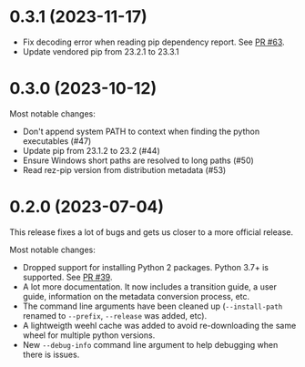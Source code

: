 # 0.3.1 (2023-11-17)

* Fix decoding error when reading pip dependency report. See [PR #63](https://github.com/JeanChristopheMorinPerso/rez-pip/pull/63).
* Update vendored pip from 23.2.1 to 23.3.1

# 0.3.0 (2023-10-12)

Most notable changes:
* Don't append system PATH to context when finding the python executables (#47)
* Update pip from 23.1.2 to 23.2 (#44)
* Ensure Windows short paths are resolved to long paths (#50)
* Read rez-pip version from distribution metadata (#53)

# 0.2.0 (2023-07-04)

This release fixes a lot of bugs and gets us closer to a more official release.

Most notable changes:
* Dropped support for installing Python 2 packages. Python 3.7+ is supported. See [PR #39](https://github.com/JeanChristopheMorinPerso/rez-pip/pull/39).
* A lot more documentation. It now includes a transition guide, a user guide, information on the metadata conversion process, etc.
* The command line arguments have been cleaned up (`--install-path` renamed to `--prefix`, `--release` was added, etc).
* A lightweigth weehl cache was added to avoid re-downloading the same wheel for multiple python versions.
* New `--debug-info` command line argument to help debugging when there is issues.
